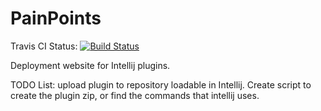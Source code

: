 # PainPoints

Travis CI Status: [![Build Status](https://travis-ci.org/schlank/PainPoints.svg?branch=master)](https://travis-ci.org/schlank/PainPoints)


Deployment website for Intellij plugins.

TODO List:
upload plugin to repository loadable in Intellij.
Create script to create the plugin zip, or find the commands that intellij uses.
